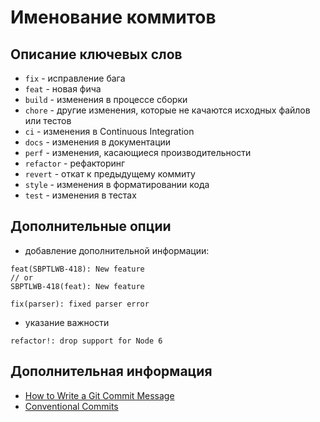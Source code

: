# Именование коммитов
## Описание ключевых слов 
* `fix` - исправление бага
* `feat` - новая фича
* `build` - изменения в процессе сборки
* `chore` - другие изменения, которые не качаются исходных файлов или тестов
* `ci` - изменения в Continuous Integration
* `docs` - изменения в документации
* `perf` - изменения, касающиеся производительности
* `refactor` - рефакторинг
* `revert` - откат к предыдущему коммиту
* `style` - изменения в форматировании кода
* `test` - изменения в тестах
## Дополнительные опции
* добавление дополнительной информации:
```
feat(SBPTLWB-418): New feature
// or
SBPTLWB-418(feat): New feature
```
```
fix(parser): fixed parser error
```
* указание важности
```
refactor!: drop support for Node 6
```
## Дополнительная информация
* [How to Write a Git Commit Message](https://chris.beams.io/posts/git-commit/)
* [Conventional Commits](https://www.conventionalcommits.org)
